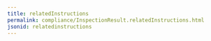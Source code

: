 ```yaml
---
title: relatedInstructions
permalink: compliance/InspectionResult.relatedInstructions.html
jsonid: relatedinstructions
---
```

